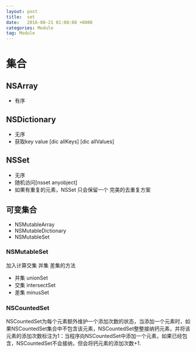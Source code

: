 ```yaml
---
layout: post
title:  set
date:   2016-08-21 01:08:00 +0800
categories: Module
tag: Module
---
```

# 集合

## NSArray
* 有序
## NSDictionary
* 无序
* 获取key value [dic allKeys] [dic allValues]
## NSSet
* 无序
* 随机访问[nsset anyobject]
* 如果有重复的元素，NSSet 只会保留一个 完美的去重复方案
## 可变集合
* NSMutableArray
* NSMutableDictionary
* NSMutableSet

### NSMutableSet
加入计算交集 并集 差集的方法
* 并集 unionSet
* 交集 intersectSet
* 差集 minusSet
### NSCountedSet
NSCountedSet为每个元素额外维护一个添加次数的状态，当添加一个元素时，如果NSCountedSet集合中不包含该元素，NSCountedSet整整接纳钙元素，并将该元素的添加次数标注为1：当程序向NSCountedSet中添加一个元素，如果已经包含，NSCountedSet不会接纳，但会将钙元素的添加次数+1.
